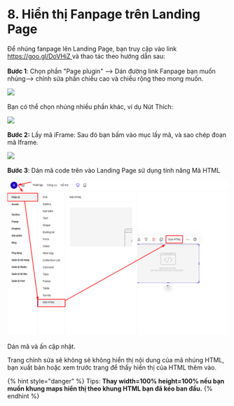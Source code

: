 # 8. Hiển thị Fanpage trên Landing Page

Để nhúng fanpage lên Landing Page, bạn truy cập vào link  [https://goo.gl/DoVHiZ ](https://developers.facebook.com/docs/plugins/page-plugin)và thao tác theo hướng dẫn sau:\
\
**Bước 1**: Chọn phần "Page plugin" --> Dán đường link Fanpage bạn muốn nhúng--> chỉnh sửa phần chiều cao và chiều rộng theo mong muốn.

![](https://downloads.intercomcdn.com/i/o/35369406/1b40df12dffc59660b09d21f/fanpage.png)

Bạn có thể chọn nhúng nhiều phần khác, ví dụ Nút Thích:

![](https://uploads.intercomcdn.com/i/o/24250309/c5d25e3f55cf828bde45706f/Facebook_th%C3%ADch+chia+s%E1%BA%BB.png)

**Bước 2:** Lấy mã iFrame: Sau đó bạn bấm vào mục lấy mã, và sao chép đoạn mã Iframe.

![](https://uploads.intercomcdn.com/i/o/24250483/7566a6e5f42b69f3397c60d6/N%C3%BAt+Th%C3%ADch+++Plugin+x%C3%A3+h%E1%BB%99i.png)

**Bước 3**: Dán mã code trên vào Landing Page sử dụng tính năng Mã HTML

![](<../.gitbook/assets/image (1032).png>)

Dán mã và ấn cập nhật.

Trang chỉnh sửa sẽ không sẽ không hiển thị nội dung của mã nhúng HTML, bạn xuất bản hoặc xem trước trang để thấy hiển thị của HTML thêm vào.

{% hint style="danger" %}
Tips: **Thay width=100% height=100% nếu bạn muốn khung maps hiển thị theo khung HTML bạn đã kéo ban đầu.**
{% endhint %}

